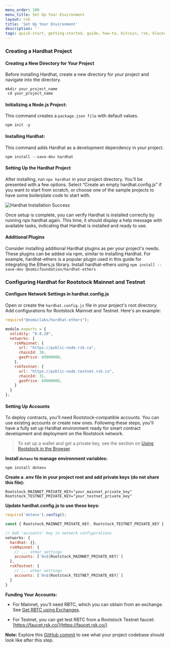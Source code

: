 ```yaml
---
menu_order: 100
menu_title: Set Up Your Environment
layout: rsk
title: 'Set Up Your Environment'
description: ''
tags: quick-start, getting-started, guide, how-to, bitcoin, rsk, blockchain
---
```


### Creating a Hardhat Project

#### Creating a New Directory for Your Project

Before installing Hardhat, create a new directory for your project and navigate into the directory.

```shell
mkdir your_project_name
 cd your_project_name
```

#### Initializing a Node.js Project:

This command creates a `package.json file` with default values.

```shell
npm init -y
```

#### Installing Hardhat:

This command adds Hardhat as a development dependency in your project.

```shell
npm install --save-dev hardhat
```

#### Setting Up the Hardhat Project

After installing, run `npx hardhat` in your project directory. You'll be presented with a few options. Select “Create an empty hardhat.config.js” if you want to start from scratch, or choose one of the sample projects to have some boilerplate code to start with.

![Hardhat Installation Success](/assets/img/guides/quickstart/hardhat/install-success.png)

Once setup is complete, you can verify Hardhat is installed correctly by running npx hardhat again. This time, it should display a help message with available tasks, indicating that Hardhat is installed and ready to use.

#### Additional Plugins

Consider installing additional Hardhat plugins as per your project's needs. These plugins can be added via npm, similar to installing Hardhat. 
For example, hardhat-ethers is a popular plugin used in this guide for integrating the Ethers.js library.
Install hardhat-ethers using `npm install --save-dev @nomicfoundation/hardhat-ethers`

### Configuring Hardhat for Rootstock Mainnet and Testnet

#### Configure Network Settings in hardhat.config.js
Open or create the `hardhat.config.js` file in your project's root directory. Add configurations for Rootstock Mainnet and Testnet. Here's an example:

```js
require("@nomiclabs/hardhat-ethers");

module.exports = {
  solidity: "0.8.20",
  networks: {
    rskMainnet: {
      url: "https://public-node.rsk.co",
      chainId: 30,
      gasPrice: 60000000,
    },
    rskTestnet: {
      url: "https://public-node.testnet.rsk.co",
      chainId: 31,
      gasPrice: 60000000,
    }
  }
};
```

#### Setting Up Accounts

To deploy contracts, you'll need Rootstock-compatible accounts. You can use existing accounts or create new ones.
Following these steps, you'll have a fully set up Hardhat environment ready for smart contract development and deployment on the Rootstock network.
> To set up a wallet and get a private key, see the section on [Using Rootstock in the Browser](https://dev.rootstock.io/guides/quickstart/browser/#private-keys-and-public-keys).

**Install `dotenv` to manage environment variables:**

```shell
npm install dotenv
```

**Create a .env file in your project root and add private keys (do not share this file):**

```
Rootstock_MAINNET_PRIVATE_KEY="your_mainnet_private_key"
Rootstock_TESTNET_PRIVATE_KEY="your_testnet_private_key"
```

**Update hardhat.config.js to use these keys:**

```js
require('dotenv').config();

const { Rootstock_MAINNET_PRIVATE_KEY, Rootstock_TESTNET_PRIVATE_KEY } = process.env;

// Add 'accounts' key in network configurations
networks: {
  hardhat: {},
  rskMainnet: {
    // ... other settings
    accounts: [`0x${Rootstock_MAINNET_PRIVATE_KEY}`]
  },
  rskTestnet: {
    // ... other settings
    accounts: [`0x${Rootstock_TESTNET_PRIVATE_KEY}`]
  }
}
```

**Funding Your Accounts:**

- For Mainnet, you'll need RBTC, which you can obtain from an exchange. See [Get RBTC using Exchanges](https://dev.rootstock.io/guides/get-crypto-on-rsk/rbtc-exchanges/).

- For Testnet, you can get test RBTC from a Rootstock Testnet faucet: [https://faucet.rsk.co/](https://faucet.rsk.co/)

**Note:** Explore this [GitHub commit](https://github.com/jesus-iov/rootstock-quick-start-guide/commit/83f32831b14a646c7812752f1b3ba60c19ed7e39) to see what your project codebase should look like after this step.
